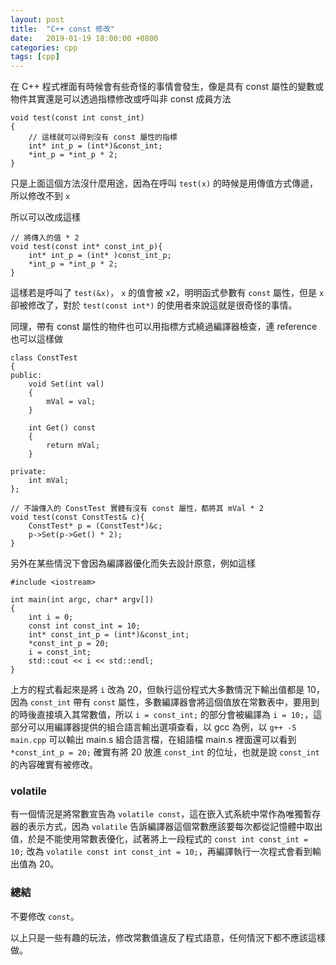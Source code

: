 ```yaml
---
layout: post
title:  "C++ const 修改"
date:   2019-01-19 18:00:00 +0800
categories: cpp
tags: [cpp]
---
```


在 C++ 程式裡面有時候會有些奇怪的事情會發生，像是具有 const 屬性的變數或物件其實還是可以透過指標修改或呼叫非 const 成員方法

    void test(const int const_int)
    {
        // 這樣就可以得到沒有 const 屬性的指標
        int* int_p = (int*)&const_int;
        *int_p = *int_p * 2;
    }

只是上面這個方法沒什麼用途，因為在呼叫 `test(x)` 的時候是用傳值方式傳遞，所以修改不到 `x`

所以可以改成這樣

    // 將傳入的值 * 2
    void test(const int* const_int_p){
        int* int_p = (int* )const_int_p;
        *int_p = *int_p * 2;
    }

這樣若是呼叫了 `test(&x)`， `x` 的值會被 x2，明明函式參數有 `const` 屬性，但是 `x` 卻被修改了，對於 `test(const int*)` 的使用者來說這就是很奇怪的事情。

同理，帶有 const 屬性的物件也可以用指標方式繞過編譯器檢查，連 reference 也可以這樣做

    class ConstTest
    {
    public:
        void Set(int val)
        {
            mVal = val;
        }

        int Get() const
        {
            return mVal;
        }

    private:
        int mVal;
    };

    // 不論傳入的 ConstTest 實體有沒有 const 屬性，都將其 mVal * 2
    void test(const ConstTest& c){
        ConstTest* p = (ConstTest*)&c;
        p->Set(p->Get() * 2);
    }

另外在某些情況下會因為編譯器優化而失去設計原意，例如這樣

    #include <iostream>

    int main(int argc, char* argv[])
    {
        int i = 0;
        const int const_int = 10;
        int* const_int_p = (int*)&const_int;
        *const_int_p = 20;
        i = const_int;
        std::cout << i << std::endl;
    }

上方的程式看起來是將 `i` 改為 20，但執行這份程式大多數情況下輸出值都是 10，
因為 `const_int` 帶有 `const` 屬性，多數編譯器會將這個值放在常數表中，要用到的時後直接填入其常數值，所以 `i = const_int;` 的部分會被編譯為 `i = 10;`，這部分可以用編譯器提供的組合語言輸出選項查看，以 gcc 為例，以 `g++ -S main.cpp` 可以輸出 main.s 組合語言檔，在組語檔 main.s 裡面還可以看到 `*const_int_p = 20;` 確實有將 20 放進 `const_int` 的位址，也就是說 `const_int` 的內容確實有被修改。

### volatile

有一個情況是將常數宣告為 `volatile const`，這在嵌入式系統中常作為唯獨暫存器的表示方式，因為 `volatile` 告訴編譯器這個常數應該要每次都從記憶體中取出值，於是不能使用常數表優化，試著將上一段程式的 `const int const_int = 10;` 改為 `volatile const int const_int = 10;`，再編譯執行一次程式會看到輸出值為 20。

### 總結

不要修改 `const`。

以上只是一些有趣的玩法，修改常數值違反了程式語意，任何情況下都不應該這樣做。